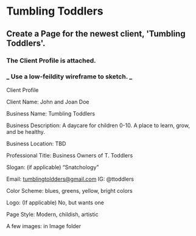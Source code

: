 # Tumbling Toddlers

## Create a Page for the newest client, 'Tumbling Toddlers'.

### The Client Profile is attached.

### _ Use a low-feildity wireframe to sketch. _

Client Profile

Client Name: John and Joan Doe

Business Name: Tumbling Toddlers

Business Description: A daycare for children 0-10. A place to learn, grow, and be healthy.

Business Location: TBD

Professional Title: Business Owners of T. Toddlers

Slogan: (if applicable) “Snatchology”

Email: tumblingtoldders@gmail.com
IG: @ttoddlers

Color Scheme: blues, greens, yellow, bright colors

Logo: (If applicable) No, but wants one

Page Style: Modern, childish, artistic

A few images: in Image folder
